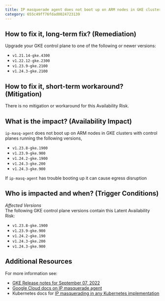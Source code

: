 ```yaml
---
title: IP masquerade agent does not boot up on ARM nodes in GKE clusters leading to egress traffic disruption
category: 655c49ff76fdad0024723139
---
```


## How to fix it, long-term fix? (Remediation)

Upgrade your GKE control plane to one of the following or newer versions:

- `v1.21.14-gke.4300`
- `v1.22.12-gke.2300`
- `v1.23.9-gke.2100`
- `v1.24.3-gke.2100`

## How to fix it, short-term workaround? (Mitigation)

There is no mitigation or workaround for this Availability Risk.

## What is the impact? (Availability Impact)

`ip-masq-agent` does not  boot up on ARM nodes in GKE clusters with control planes running the following versions,

- `v1.23.8-gke.1900`
- `v1.23.9-gke.900`
- `v1.24.2-gke.1900`
- `v1.24.3-gke.200`
- `v1.24.3-gke.900`

If `ip-masq-agent` has trouble booting up it can cause egress disruption

## Who is impacted and when? (Trigger Conditions)

_Affected Versions_  
The following GKE control plane versions contain this Latent Availability Risk:

- `v1.23.8-gke.1900`
- `v1.23.9-gke.900`
- `v1.24.2-gke.190`
- `v1.24.3-gke.200`
- `v1.24.3-gke.900`

## Additional Resources

For more information see: 

- [GKE Release notes for September 07, 2022](https://cloud.google.com/kubernetes-engine/docs/release-notes#September_07_2022)
- [Google Cloud docs on IP masquerade agent](https://cloud.google.com/kubernetes-engine/docs/concepts/ip-masquerade-agent)
- Kubernetes docs for [IP masquerading in any Kubernetes implementation](https://kubernetes.io/docs/tasks/administer-cluster/ip-masq-agent/)